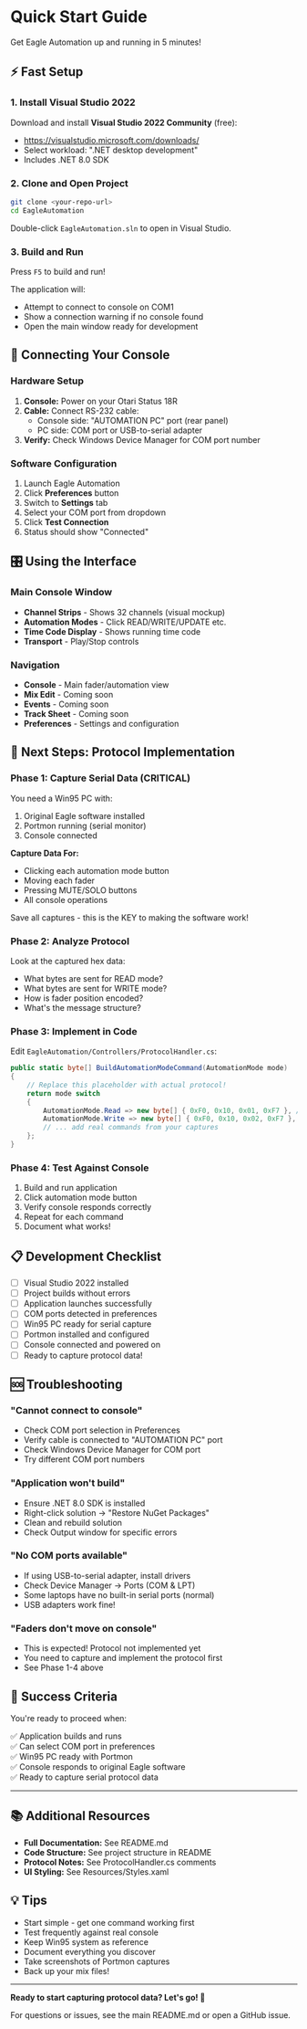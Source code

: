 # Quick Start Guide

Get Eagle Automation up and running in 5 minutes!

## ⚡ Fast Setup

### 1. Install Visual Studio 2022

Download and install **Visual Studio 2022 Community** (free):
- https://visualstudio.microsoft.com/downloads/
- Select workload: ".NET desktop development"
- Includes .NET 8.0 SDK

### 2. Clone and Open Project

```bash
git clone <your-repo-url>
cd EagleAutomation
```

Double-click `EagleAutomation.sln` to open in Visual Studio.

### 3. Build and Run

Press `F5` to build and run!

The application will:
- Attempt to connect to console on COM1
- Show a connection warning if no console found
- Open the main window ready for development

## 🔌 Connecting Your Console

### Hardware Setup

1. **Console:** Power on your Otari Status 18R
2. **Cable:** Connect RS-232 cable:
   - Console side: "AUTOMATION PC" port (rear panel)
   - PC side: COM port or USB-to-serial adapter
3. **Verify:** Check Windows Device Manager for COM port number

### Software Configuration

1. Launch Eagle Automation
2. Click **Preferences** button
3. Switch to **Settings** tab
4. Select your COM port from dropdown
5. Click **Test Connection**
6. Status should show "Connected"

## 🎛️ Using the Interface

### Main Console Window

- **Channel Strips** - Shows 32 channels (visual mockup)
- **Automation Modes** - Click READ/WRITE/UPDATE etc.
- **Time Code Display** - Shows running time code
- **Transport** - Play/Stop controls

### Navigation

- **Console** - Main fader/automation view
- **Mix Edit** - Coming soon
- **Events** - Coming soon
- **Track Sheet** - Coming soon
- **Preferences** - Settings and configuration

## 🔧 Next Steps: Protocol Implementation

### Phase 1: Capture Serial Data (CRITICAL)

You need a Win95 PC with:
1. Original Eagle software installed
2. Portmon running (serial monitor)
3. Console connected

**Capture Data For:**
- Clicking each automation mode button
- Moving each fader
- Pressing MUTE/SOLO buttons
- All console operations

Save all captures - this is the KEY to making the software work!

### Phase 2: Analyze Protocol

Look at the captured hex data:
- What bytes are sent for READ mode?
- What bytes are sent for WRITE mode?
- How is fader position encoded?
- What's the message structure?

### Phase 3: Implement in Code

Edit `EagleAutomation/Controllers/ProtocolHandler.cs`:

```csharp
public static byte[] BuildAutomationModeCommand(AutomationMode mode)
{
    // Replace this placeholder with actual protocol!
    return mode switch
    {
        AutomationMode.Read => new byte[] { 0xF0, 0x10, 0x01, 0xF7 }, // Example
        AutomationMode.Write => new byte[] { 0xF0, 0x10, 0x02, 0xF7 },
        // ... add real commands from your captures
    };
}
```

### Phase 4: Test Against Console

1. Build and run application
2. Click automation mode button
3. Verify console responds correctly
4. Repeat for each command
5. Document what works!

## 📋 Development Checklist

- [ ] Visual Studio 2022 installed
- [ ] Project builds without errors
- [ ] Application launches successfully
- [ ] COM ports detected in preferences
- [ ] Win95 PC ready for serial capture
- [ ] Portmon installed and configured
- [ ] Console connected and powered on
- [ ] Ready to capture protocol data!

## 🆘 Troubleshooting

### "Cannot connect to console"

- Check COM port selection in Preferences
- Verify cable is connected to "AUTOMATION PC" port
- Check Windows Device Manager for COM port
- Try different COM port numbers

### "Application won't build"

- Ensure .NET 8.0 SDK is installed
- Right-click solution → "Restore NuGet Packages"
- Clean and rebuild solution
- Check Output window for specific errors

### "No COM ports available"

- If using USB-to-serial adapter, install drivers
- Check Device Manager → Ports (COM & LPT)
- Some laptops have no built-in serial ports (normal)
- USB adapters work fine!

### "Faders don't move on console"

- This is expected! Protocol not implemented yet
- You need to capture and implement the protocol first
- See Phase 1-4 above

## 🎯 Success Criteria

You're ready to proceed when:

✅ Application builds and runs  
✅ Can select COM port in preferences  
✅ Win95 PC ready with Portmon  
✅ Console responds to original Eagle software  
✅ Ready to capture serial protocol data

---

## 📚 Additional Resources

- **Full Documentation:** See README.md
- **Code Structure:** See project structure in README
- **Protocol Notes:** See ProtocolHandler.cs comments
- **UI Styling:** See Resources/Styles.xaml

## 💡 Tips

- Start simple - get one command working first
- Test frequently against real console
- Keep Win95 system as reference
- Document everything you discover
- Take screenshots of Portmon captures
- Back up your mix files!

---

**Ready to start capturing protocol data? Let's go! 🚀**

For questions or issues, see the main README.md or open a GitHub issue.
